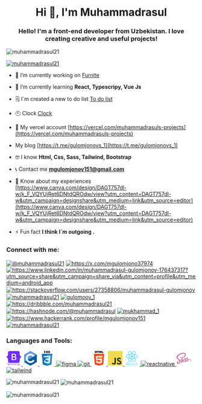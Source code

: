 <h1 align="center">Hi 👋, I'm Muhammadrasul</h1>
<h3 align="center">Hello! I'm a front-end developer from Uzbekistan. I love creating creative and useful projects!</h3>

<p align="left"> <img src="https://komarev.com/ghpvc/?username=muhammadrasul21&label=Profile%20views&color=0e75b6&style=flat" alt="muhammadrasul21" /> </p>

<p align="left"> <a href="https://github.com/ryo-ma/github-profile-trophy"><img src="https://github-profile-trophy.vercel.app/?username=muhammadrasul21" alt="muhammadrasul21" /></a> </p>

- 🔭 I’m currently working on [Furnite](https://furniture-project-beta.vercel.app/)

- 🌱 I’m currently learning **React, Typescripy, Vue Js**

- 🗒 I`m created a new to do list [To do list](https://github.com/Muhammadrasul21/toDo-list)

- 🕙 Clock [Clock](https://github.com/Muhammadrasul21/clock)

- 👤 My vercel account [https://vercel.com/muhammadrasuls-projects](https://vercel.com/muhammadrasuls-projects)

- My blog [https://t.me/gulomjonovs_1](https://t.me/gulomjonovs_1)

- 🤓 I know **Html, Css, Sass, Tailwind, Bootstrap**

- 📞 Contact me **mgulomjonov151@gmail.com**

- 📄 Know about my experiences [https://www.canva.com/design/DAGT757dl-w/k_F_VQYUjRet6DNtdQROdw/view?utm_content=DAGT757dl-w&utm_campaign=designshare&utm_medium=link&utm_source=editor](https://www.canva.com/design/DAGT757dl-w/k_F_VQYUjRet6DNtdQROdw/view?utm_content=DAGT757dl-w&utm_campaign=designshare&utm_medium=link&utm_source=editor)

- ⚡ Fun fact **I think I`m outgoing .**

<h3 align="left">Connect with me:</h3>
<p align="left">
<a href="https://dev.to/@muhammadrasul21" target="blank"><img align="center" src="https://raw.githubusercontent.com/rahuldkjain/github-profile-readme-generator/master/src/images/icons/Social/devto.svg" alt="@muhammadrasul21" height="30" width="40" /></a>
<a href="https://twitter.com/https://x.com/mgulomjono37974" target="blank"><img align="center" src="https://raw.githubusercontent.com/rahuldkjain/github-profile-readme-generator/master/src/images/icons/Social/twitter.svg" alt="https://x.com/mgulomjono37974" height="30" width="40" /></a>
<a href="https://linkedin.com/in/https://www.linkedin.com/in/muhammadrasul-gulomjonov-176437317?utm_source=share&utm_campaign=share_via&utm_content=profile&utm_medium=android_app" target="blank"><img align="center" src="https://raw.githubusercontent.com/rahuldkjain/github-profile-readme-generator/master/src/images/icons/Social/linked-in-alt.svg" alt="https://www.linkedin.com/in/muhammadrasul-gulomjonov-176437317?utm_source=share&utm_campaign=share_via&utm_content=profile&utm_medium=android_app" height="30" width="40" /></a>
<a href="https://stackoverflow.com/users/https://stackoverflow.com/users/27358806/muhammadrasul-gulomjonov" target="blank"><img align="center" src="https://raw.githubusercontent.com/rahuldkjain/github-profile-readme-generator/master/src/images/icons/Social/stack-overflow.svg" alt="https://stackoverflow.com/users/27358806/muhammadrasul-gulomjonov" height="30" width="40" /></a>
<a href="https://codesandbox.com/muhammadrasul21" target="blank"><img align="center" src="https://raw.githubusercontent.com/rahuldkjain/github-profile-readme-generator/master/src/images/icons/Social/codesandbox.svg" alt="muhammadrasul21" height="30" width="40" /></a>
<a href="https://instagram.com/gulomoov_1" target="blank"><img align="center" src="https://raw.githubusercontent.com/rahuldkjain/github-profile-readme-generator/master/src/images/icons/Social/instagram.svg" alt="gulomoov_1" height="30" width="40" /></a>
<a href="https://dribbble.com/https://dribbble.com/muhammadrasul21" target="blank"><img align="center" src="https://raw.githubusercontent.com/rahuldkjain/github-profile-readme-generator/master/src/images/icons/Social/dribbble.svg" alt="https://dribbble.com/muhammadrasul21" height="30" width="40" /></a>
<a href="https://hashnode.com/https://hashnode.com/@muhammadrasul" target="blank"><img align="center" src="https://raw.githubusercontent.com/rahuldkjain/github-profile-readme-generator/master/src/images/icons/Social/hashnode.svg" alt="https://hashnode.com/@muhammadrasul" height="30" width="40" /></a>
<a href="https://www.youtube.com/c/mukhammad_1" target="blank"><img align="center" src="https://raw.githubusercontent.com/rahuldkjain/github-profile-readme-generator/master/src/images/icons/Social/youtube.svg" alt="mukhammad_1" height="30" width="40" /></a>
<a href="https://www.hackerrank.com/https://www.hackerrank.com/profile/mgulomjonov151" target="blank"><img align="center" src="https://raw.githubusercontent.com/rahuldkjain/github-profile-readme-generator/master/src/images/icons/Social/hackerrank.svg" alt="https://www.hackerrank.com/profile/mgulomjonov151" height="30" width="40" /></a>
<a href="https://www.leetcode.com/muhammadrasul21" target="blank"><img align="center" src="https://raw.githubusercontent.com/rahuldkjain/github-profile-readme-generator/master/src/images/icons/Social/leet-code.svg" alt="muhammadrasul21" height="30" width="40" /></a>
</p>

<h3 align="left">Languages and Tools:</h3>
<p align="left"> <a href="https://getbootstrap.com" target="_blank" rel="noreferrer"> <img src="https://raw.githubusercontent.com/devicons/devicon/master/icons/bootstrap/bootstrap-plain-wordmark.svg" alt="bootstrap" width="40" height="40"/> </a> <a href="https://www.cprogramming.com/" target="_blank" rel="noreferrer"> <img src="https://raw.githubusercontent.com/devicons/devicon/master/icons/c/c-original.svg" alt="c" width="40" height="40"/> </a> <a href="https://www.w3schools.com/css/" target="_blank" rel="noreferrer"> <img src="https://raw.githubusercontent.com/devicons/devicon/master/icons/css3/css3-original-wordmark.svg" alt="css3" width="40" height="40"/> </a> <a href="https://www.figma.com/" target="_blank" rel="noreferrer"> <img src="https://www.vectorlogo.zone/logos/figma/figma-icon.svg" alt="figma" width="40" height="40"/> </a> <a href="https://git-scm.com/" target="_blank" rel="noreferrer"> <img src="https://www.vectorlogo.zone/logos/git-scm/git-scm-icon.svg" alt="git" width="40" height="40"/> </a> <a href="https://www.w3.org/html/" target="_blank" rel="noreferrer"> <img src="https://raw.githubusercontent.com/devicons/devicon/master/icons/html5/html5-original-wordmark.svg" alt="html5" width="40" height="40"/> </a> <a href="https://developer.mozilla.org/en-US/docs/Web/JavaScript" target="_blank" rel="noreferrer"> <img src="https://raw.githubusercontent.com/devicons/devicon/master/icons/javascript/javascript-original.svg" alt="javascript" width="40" height="40"/> </a> <a href="https://reactjs.org/" target="_blank" rel="noreferrer"> <img src="https://raw.githubusercontent.com/devicons/devicon/master/icons/react/react-original-wordmark.svg" alt="react" width="40" height="40"/> </a> <a href="https://reactnative.dev/" target="_blank" rel="noreferrer"> <img src="https://reactnative.dev/img/header_logo.svg" alt="reactnative" width="40" height="40"/> </a> <a href="https://sass-lang.com" target="_blank" rel="noreferrer"> <img src="https://raw.githubusercontent.com/devicons/devicon/master/icons/sass/sass-original.svg" alt="sass" width="40" height="40"/> </a> <a href="https://tailwindcss.com/" target="_blank" rel="noreferrer"> <img src="https://www.vectorlogo.zone/logos/tailwindcss/tailwindcss-icon.svg" alt="tailwind" width="40" height="40"/> </a> </p>

<p><img align="left" src="https://github-readme-stats.vercel.app/api/top-langs?username=muhammadrasul21&show_icons=true&locale=en&layout=compact" alt="muhammadrasul21" /></p>

<p>&nbsp;<img align="center" src="https://github-readme-stats.vercel.app/api?username=muhammadrasul21&show_icons=true&locale=en" alt="muhammadrasul21" /></p>

<p><img align="center" src="https://github-readme-streak-stats.herokuapp.com/?user=muhammadrasul21&" alt="muhammadrasul21" /></p>
